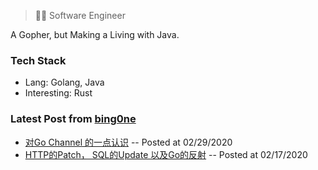 
<!--
**bing0n3/bing0n3** is a ✨ _special_ ✨ repository because its `README.md` (this file) appears on your GitHub profile.
### Hi there 👋

Here are some ideas to get you started:

- 🔭 I’m currently working on ...
- 🌱 I’m currently learning ...
- 👯 I’m looking to collaborate on ...
- 🤔 I’m looking for help with ...
- 💬 Ask me about ...
- 📫 How to reach me: ...
- 😄 Pronouns: ...
- ⚡ Fun fact: ...
-->


> 👨‍💻 Software Engineer

A Gopher, but Making a Living with Java.

### Tech Stack

- Lang: Golang, Java
- Interesting: Rust


### Latest Post from [bing0ne](https://blog.bing0ne.com)

- [对Go Channel 的一点认识](https://blog.bing0ne.com/go-channel) -- Posted at 02/29/2020
- [HTTP的Patch， SQL的Update 以及Go的反射](https://blog.bing0ne.com/patch-update-reflect) -- Posted at 02/17/2020

